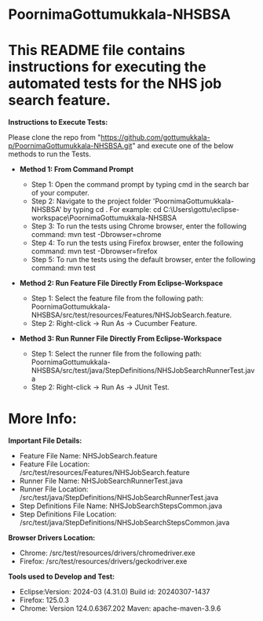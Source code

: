 # PoornimaGottumukkala-NHSBSA

# This README file contains instructions for executing the automated tests for the NHS job search feature.

**Instructions to Execute Tests:**

Please clone the repo from "https://github.com/gottumukkala-p/PoornimaGottumukkala-NHSBSA.git" and execute one of the below methods to run the Tests.

 
+ **Method 1: From Command Prompt**
     * Step 1: Open the command prompt by typing cmd in the search bar of your computer.
     * Step 2: Navigate to the project folder 'PoornimaGottumukkala-NHSBSA' by typing cd <path of the project folder>.
            For example: cd C:\Users\gottu\eclipse-workspace\PoornimaGottumukkala-NHSBSA
     * Step 3: To run the tests using Chrome browser, enter the following command: mvn test -Dbrowser=chrome
     * Step 4: To run the tests using Firefox browser, enter the following command: mvn test -Dbrowser=firefox
     * Step 5: To run the tests using the default browser, enter the following command: mvn test

+ **Method 2: Run Feature File Directly From Eclipse-Workspace**
    * Step 1: Select the feature file from the following path: PoornimaGottumukkala-NHSBSA/src/test/resources/Features/NHSJobSearch.feature.
    * Step 2: Right-click -> Run As -> Cucumber Feature.

 + **Method 3: Run Runner File Directly From Eclipse-Workspace**
    * Step 1: Select the runner file from the following path: PoornimaGottumukkala-NHSBSA/src/test/java/StepDefinitions/NHSJobSearchRunnerTest.java
    * Step 2: Right-click -> Run As -> JUnit Test.

# More Info:

**Important File Details:**
  - Feature File Name: NHSJobSearch.feature
  - Feature File Location: /src/test/resources/Features/NHSJobSearch.feature
  - Runner File Name: NHSJobSearchRunnerTest.java
  - Runner File Location: /src/test/java/StepDefinitions/NHSJobSearchRunnerTest.java
  - Step Definitions File Name: NHSJobSearchStepsCommon.java
  - Step Definitions File Location: /src/test/java/StepDefinitions/NHSJobSearchStepsCommon.java

**Browser Drivers Location:**
- Chrome: /src/test/resources/drivers/chromedriver.exe
- Firefox: /src/test/resources/drivers/geckodriver.exe

**Tools used to Develop and Test:**
  * Eclipse:Version: 2024-03 (4.31.0)
           Build id: 20240307-1437
  * Firefox: 125.0.3 
  * Chrome: Version 124.0.6367.202
   Maven: apache-maven-3.9.6
